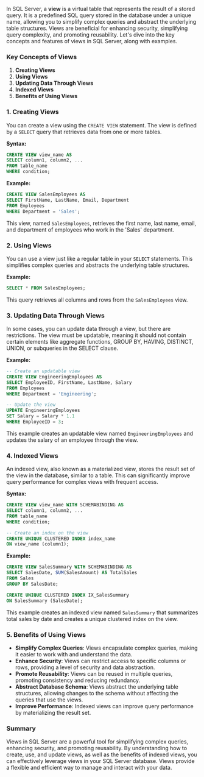 In SQL Server, a **view** is a virtual table that represents the result of a stored query. It is a predefined SQL query stored in the database under a unique name, allowing you to simplify complex queries and abstract the underlying table structures. Views are beneficial for enhancing security, simplifying query complexity, and promoting reusability. Let's dive into the key concepts and features of views in SQL Server, along with examples.

### Key Concepts of Views

1. **Creating Views**
2. **Using Views**
3. **Updating Data Through Views**
4. **Indexed Views**
5. **Benefits of Using Views**

### 1. Creating Views

You can create a view using the `CREATE VIEW` statement. The view is defined by a `SELECT` query that retrieves data from one or more tables.

**Syntax:**
```sql
CREATE VIEW view_name AS
SELECT column1, column2, ...
FROM table_name
WHERE condition;
```

**Example:**
```sql
CREATE VIEW SalesEmployees AS
SELECT FirstName, LastName, Email, Department
FROM Employees
WHERE Department = 'Sales';
```
This view, named `SalesEmployees`, retrieves the first name, last name, email, and department of employees who work in the 'Sales' department.

### 2. Using Views

You can use a view just like a regular table in your `SELECT` statements. This simplifies complex queries and abstracts the underlying table structures.

**Example:**
```sql
SELECT * FROM SalesEmployees;
```
This query retrieves all columns and rows from the `SalesEmployees` view.

### 3. Updating Data Through Views

In some cases, you can update data through a view, but there are restrictions. The view must be updatable, meaning it should not contain certain elements like aggregate functions, GROUP BY, HAVING, DISTINCT, UNION, or subqueries in the SELECT clause.

**Example:**
```sql
-- Create an updatable view
CREATE VIEW EngineeringEmployees AS
SELECT EmployeeID, FirstName, LastName, Salary
FROM Employees
WHERE Department = 'Engineering';

-- Update the view
UPDATE EngineeringEmployees
SET Salary = Salary * 1.1
WHERE EmployeeID = 3;
```
This example creates an updatable view named `EngineeringEmployees` and updates the salary of an employee through the view.

### 4. Indexed Views

An indexed view, also known as a materialized view, stores the result set of the view in the database, similar to a table. This can significantly improve query performance for complex views with frequent access.

**Syntax:**
```sql
CREATE VIEW view_name WITH SCHEMABINDING AS
SELECT column1, column2, ...
FROM table_name
WHERE condition;

-- Create an index on the view
CREATE UNIQUE CLUSTERED INDEX index_name
ON view_name (column1);
```

**Example:**
```sql
CREATE VIEW SalesSummary WITH SCHEMABINDING AS
SELECT SalesDate, SUM(SalesAmount) AS TotalSales
FROM Sales
GROUP BY SalesDate;

CREATE UNIQUE CLUSTERED INDEX IX_SalesSummary
ON SalesSummary (SalesDate);
```
This example creates an indexed view named `SalesSummary` that summarizes total sales by date and creates a unique clustered index on the view.

### 5. Benefits of Using Views

- **Simplify Complex Queries**: Views encapsulate complex queries, making it easier to work with and understand the data.
- **Enhance Security**: Views can restrict access to specific columns or rows, providing a level of security and data abstraction.
- **Promote Reusability**: Views can be reused in multiple queries, promoting consistency and reducing redundancy.
- **Abstract Database Schema**: Views abstract the underlying table structures, allowing changes to the schema without affecting the queries that use the views.
- **Improve Performance**: Indexed views can improve query performance by materializing the result set.

### Summary

Views in SQL Server are a powerful tool for simplifying complex queries, enhancing security, and promoting reusability. By understanding how to create, use, and update views, as well as the benefits of indexed views, you can effectively leverage views in your SQL Server database. Views provide a flexible and efficient way to manage and interact with your data.
